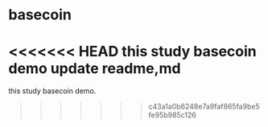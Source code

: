 # basecoin
<<<<<<< HEAD
this study basecoin demo
update readme,md
=======
this study basecoin demo.
>>>>>>> c43a1a0b6248e7a9faf865fa9be5fe95b985c126
